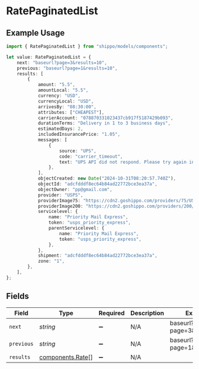 # RatePaginatedList

## Example Usage

```typescript
import { RatePaginatedList } from "shippo/models/components";

let value: RatePaginatedList = {
    next: "baseurl?page=3&results=10",
    previous: "baseurl?page=1&results=10",
    results: [
        {
            amount: "5.5",
            amountLocal: "5.5",
            currency: "USD",
            currencyLocal: "USD",
            arrivesBy: "08:30:00",
            attributes: ["CHEAPEST"],
            carrierAccount: "078870331023437cb917f5187429b093",
            durationTerms: "Delivery in 1 to 3 business days",
            estimatedDays: 2,
            includedInsurancePrice: "1.05",
            messages: [
                {
                    source: "UPS",
                    code: "carrier_timeout",
                    text: "UPS API did not respond. Please try again in a few minutes.",
                },
            ],
            objectCreated: new Date("2024-10-31T08:20:57.740Z"),
            objectId: "adcfdddf8ec64b84ad22772bce3ea37a",
            objectOwner: "pp@gmail.com",
            provider: "USPS",
            providerImage75: "https://cdn2.goshippo.com/providers/75/USPS.png",
            providerImage200: "https://cdn2.goshippo.com/providers/200/USPS.png",
            servicelevel: {
                name: "Priority Mail Express",
                token: "usps_priority_express",
                parentServicelevel: {
                    name: "Priority Mail Express",
                    token: "usps_priority_express",
                },
            },
            shipment: "adcfdddf8ec64b84ad22772bce3ea37a",
            zone: "1",
        },
    ],
};
```

## Fields

| Field                                                | Type                                                 | Required                                             | Description                                          | Example                                              |
| ---------------------------------------------------- | ---------------------------------------------------- | ---------------------------------------------------- | ---------------------------------------------------- | ---------------------------------------------------- |
| `next`                                               | *string*                                             | :heavy_minus_sign:                                   | N/A                                                  | baseurl?page=3&results=10                            |
| `previous`                                           | *string*                                             | :heavy_minus_sign:                                   | N/A                                                  | baseurl?page=1&results=10                            |
| `results`                                            | [components.Rate](../../models/components/rate.md)[] | :heavy_minus_sign:                                   | N/A                                                  |                                                      |